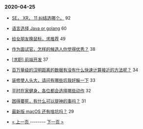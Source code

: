 ### 2020-04-25 
- [SE， XR， 11 纠结选哪个。](https://www.v2ex.com/t/665881) 92
- [语言选择 Java or golang](https://www.v2ex.com/t/665819) 60
- [给女朋友换鼠标，求推荐](https://www.v2ex.com/t/665888) 49
- [作为面试官，怎样的候选人你觉得优秀？](https://www.v2ex.com/t/665900) 38
- [[求职] 前端开发](https://www.v2ex.com/t/665831) 37
- [百万量级的汉明距离的数据有没有什么快速计算接近的方法呢？](https://www.v2ex.com/t/665885) 34
- [装修使人头大，请问有哪些坑我好躲一下](https://www.v2ex.com/t/665875) 33
- [平时在家健身，各位都会选择哪些动作](https://www.v2ex.com/t/665865) 32
- [困得要死，有什么可以提神的事吗？](https://www.v2ex.com/t/665862) 31
- [最新版 macOS 还有啥坑吗？](https://www.v2ex.com/t/665911) 29 

- [ < 上一页 ](https://github.com/able8/v2ex-hot-record/blob/master/2020-04-24.md) -------- [ 下一页 > ](https://github.com/able8/v2ex-hot-record/blob/master/2020-04-26.md)